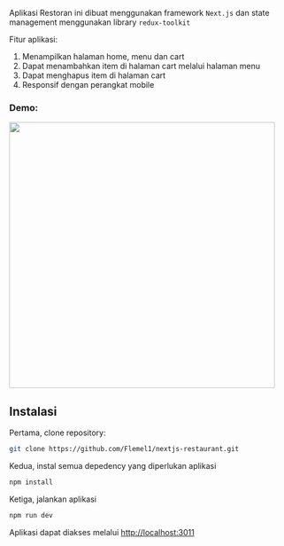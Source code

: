 Aplikasi Restoran ini dibuat menggunakan framework `Next.js` dan state management menggunakan library `redux-toolkit` 

Fitur aplikasi:
1. Menampilkan halaman home, menu dan cart
2. Dapat menambahkan item di halaman cart melalui halaman menu
3. Dapat menghapus item di halaman cart
4. Responsif dengan perangkat mobile

### Demo:

<img height="480px" src="https://github.com/Flemel1/nextjs-restaurant/blob/master/screenshots/example.gif">


## Instalasi

Pertama, clone repository:
```bash
git clone https://github.com/Flemel1/nextjs-restaurant.git
```

Kedua, instal semua depedency yang diperlukan aplikasi
```bash
npm install
```

Ketiga, jalankan aplikasi
```bash
npm run dev
```

Aplikasi dapat diakses melalui [http://localhost:3011](http://localhost:3011)

